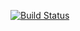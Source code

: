 [![Build Status](https://travis-ci.org/robsonfs/logic_gates.svg?branch=master)](https://travis-ci.org/robsonfs/logic_gates)
